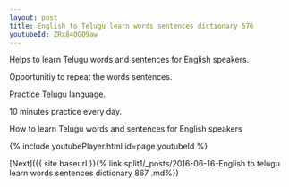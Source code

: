 ```yaml
---
layout: post
title: English to Telugu learn words sentences dictionary 576 
youtubeId: ZRx84OGO9aw
---
```

 
 
Helps to learn Telugu words and sentences for English speakers.

Opportunitiy to repeat the words sentences. 

Practice Telugu language. 
 
10 minutes practice every day. 
 
How to learn Telugu words and sentences for English speakers 
 
{% include youtubePlayer.html id=page.youtubeId %}
 
 
[Next]({{ site.baseurl }}{% link  split1/_posts/2016-06-16-English to telugu learn words sentences dictionary 867 .md%})
 

